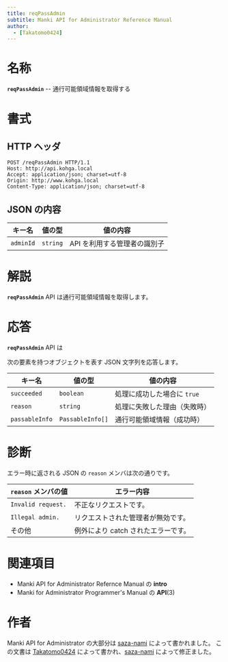 ```yaml
---
title: reqPassAdmin
subtitle: Manki API for Administrator Reference Manual
author:
  - [Takatomo0424]
---
```

# 名称

**`reqPassAdmin`** -- 通行可能領域情報を取得する

# 書式

## HTTP ヘッダ

```http
POST /reqPassAdmin HTTP/1.1
Host: http://api.kohga.local
Accept: application/json; charset=utf-8
Origin: http://www.kohga.local
Content-Type: application/json; charset=utf-8
```

## JSON の内容

| キー名      | 値の型     | 値の内容                     |
| ----------- | ---------- | ---------------------------- |
| `adminId` | `string` | API を利用する管理者の識別子 |

# 解説

**`reqPassAdmin`** API は通行可能領域情報を取得します。

# 応答

**`reqPassAdmin`** API は

次の要素を持つオブジェクトを表す JSON 文字列を応答します。

| キー名           | 値の型             | 値の内容                      |
| ---------------- | ------------------ | ----------------------------- |
| `succeeded`    | `boolean`        | 処理に成功した場合に `true` |
| `reason`       | `string`         | 処理に失敗した理由（失敗時）  |
| `passableInfo` | `PassableInfo[]` | 通行可能領域情報（成功時）    |

# 診断

エラー時に返される JSON の `reason` メンバは次の通りです。

| `reason` メンバの値 | エラー内容                          |
| --------------------- | ----------------------------------- |
| `Invalid request.`  | 不正なリクエストです。              |
| `Illegal admin.`    | リクエストされた管理者が無効です。  |
| その他                | 例外により catch されたエラーです。 |

# 関連項目

- Manki API for Administrator Refernce Manual の **intro**
- Manki for Administrator Programmer's Manual の **API**(3)

# 作者

Manki API for Administrator の大部分は [saza-nami][saza-nami] によって書かれました。
この文書は [Takatomo0424][takatomo0424] によって書かれ、[saza-nami][saza-nami] によって修正ました。

[saza-nami]: https://github.com/saza-nami
[takatomo0424]: https://github.com/Takatomo0424
